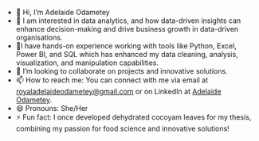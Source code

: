 - 👋 Hi, I’m Adelaide Odametey
- 👀 I am interested in data analytics, and how data-driven insights can enhance decision-making and drive business growth in data-driven organisations.
- 🌱I have hands-on experience working with tools like Python, Excel, Power BI, and SQL which has enhanced my data cleaning, analysis, visualization, and manipulation capabilities.
- 💞️ I’m looking to collaborate on projects and innovative solutions.
- 📫 How to reach me: You can connect with me via email at royaladelaideodametey@gmail.com or on LinkedIn at [Adelaide Odametey](https://www.linkedin.com/in/adelaide-odametey).
- 😄 Pronouns: She/Her
- ⚡ Fun fact: I once developed dehydrated cocoyam leaves for my thesis, combining my passion for food science and innovative solutions!


<!---
AdelaideOd/AdelaideOd is a ✨ special ✨ repository because its `README.md` (this file) appears on your GitHub profile.
You can click the Preview link to take a look at your changes.
--->
